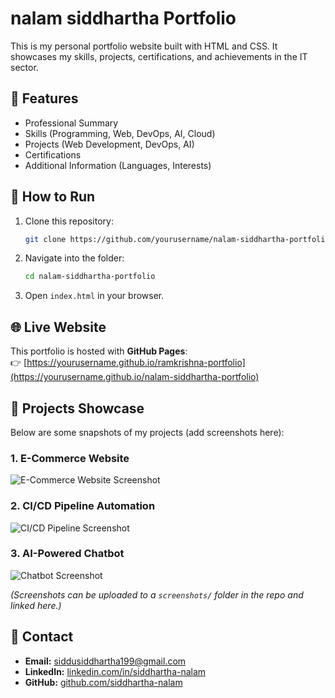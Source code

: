 # nalam siddhartha Portfolio

This is my personal portfolio website built with HTML and CSS. It showcases my skills, projects, certifications, and achievements in the IT sector.

## 🚀 Features
- Professional Summary
- Skills (Programming, Web, DevOps, AI, Cloud)
- Projects (Web Development, DevOps, AI)
- Certifications
- Additional Information (Languages, Interests)

## 📂 How to Run
1. Clone this repository:
   ```bash
   git clone https://github.com/yourusername/nalam-siddhartha-portfolio.git
   ```
2. Navigate into the folder:
   ```bash
   cd nalam-siddhartha-portfolio
   ```
3. Open `index.html` in your browser.

## 🌐 Live Website
This portfolio is hosted with **GitHub Pages**:  
👉 [https://yourusername.github.io/ramkrishna-portfolio](https://yourusername.github.io/nalam-siddhartha-portfolio)

## 📸 Projects Showcase
Below are some snapshots of my projects (add screenshots here):

### 1. E-Commerce Website
![E-Commerce Website Screenshot](screenshots/ecommerce.png)

### 2. CI/CD Pipeline Automation
![CI/CD Pipeline Screenshot](screenshots/cicd.png)

### 3. AI-Powered Chatbot
![Chatbot Screenshot](screenshots/chatbot.png)

*(Screenshots can be uploaded to a `screenshots/` folder in the repo and linked here.)*

## 📧 Contact
- **Email:** siddusiddhartha199@gmail.com  
- **LinkedIn:** [linkedin.com/in/siddhartha-nalam](https://linkedin.com/in/siddhartha-nalam)  
- **GitHub:** [github.com/siddhartha-nalam](https://github.com/siddhartha-nalam)
